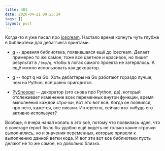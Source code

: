```yaml
---
title: 401
date: 2020-04-21 09:25:14
tags: []
layout: post
---
```


Когда-то я уже писал про [icecream](https://t.me/itgram_channel/49). Настало время копнуть чуть глубже в библиотеки для дебаггинга принтами.

- [q](https://github.com/zestyping/q) -- древняя библиотека, появившаяся ещё до icecream. Делает примерно то же самое, тоже всё цветное и красивое, но пишет результат в `/tmp/q`, чтобы в логах самого проекта не затерялось. А ещё можно использовать как декоратор.

- [q](https://github.com/y0ssar1an/q) -- порт q на Go. Хоть дебаггеры на Go работают гораздо лучше, чем на Python, всё равно пригодится.

- [PySnooper](https://github.com/cool-RR/PySnooper) -- декоратор (это снова про Python, да), который отслеживает изменение всех переменных внутри функции, время выполнения каждой строчки, вот это вот всё. Когда он появился, про него, кажется, все писали. Интересно, сейчас кто-нибудь его активно использует?

Вообще, я вчера начал копать в это всё, потому что появилась идея, что в coverage report было бы удобно ещё видеть не только какие строчки выполнились, но и значения переменных, которые привели к выполнению данной ветки кода. И вот эти вот все библиотеки пусть делают не то же самое, но довольно близко.

